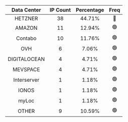 | Data Center | IP Count | Percentage | Freq |
|:------------:|:--------:|:-----------:|:-----:|
| HETZNER | 38 | 44.71% | 🔴 |
| AMAZON | 11 | 12.94% | 🟢 |
| Contabo | 10 | 11.76% | 🟢 |
| OVH | 6 | 7.06% | 🟢 |
| DIGITALOCEAN | 4 | 4.71% | 🟢 |
| MEVSPACE | 4 | 4.71% | 🟢 |
| Interserver | 1 | 1.18% | 🟢 |
| IONOS | 1 | 1.18% | 🟢 |
| myLoc | 1 | 1.18% | 🟢 |
| OTHER | 9 | 10.59% | 🟢 |